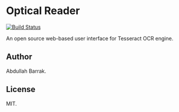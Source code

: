 # Optical Reader
[![Build Status](https://travis-ci.org/abarrak/optical-reader.svg?branch=master)](https://travis-ci.org/abarrak/optical-reader)

An open source web-based user interface for Tesseract OCR engine.


## Author
Abdullah Barrak.


## License
MIT.
